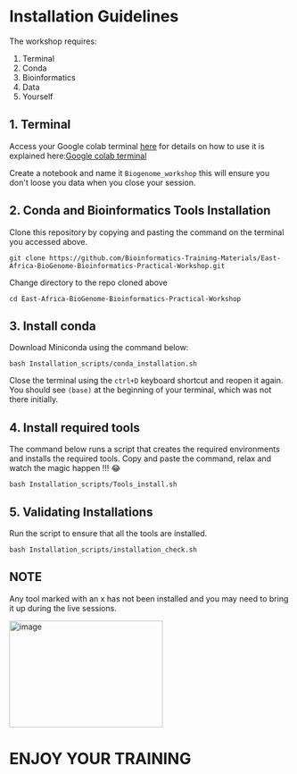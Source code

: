 # Installation Guidelines

The workshop requires:
1. Terminal
2. Conda
3. Bioinformatics
5. Data
6. Yourself

## 1. Terminal

Access your Google colab terminal [here](https://colab.research.google.com/) for details on how to use it is explained here:[Google colab terminal](https://youtu.be/pvUU3eVPU5U)

Create a notebook and name it `Biogenome_workshop` this will ensure you don't loose you data when you close your session.

## 2. Conda and Bioinformatics Tools Installation

Clone this repository by copying and pasting the command on the terminal you accessed above.

```
git clone https://github.com/Bioinformatics-Training-Materials/East-Africa-BioGenome-Bioinformatics-Practical-Workshop.git
```
Change directory to the repo cloned above

```
cd East-Africa-BioGenome-Bioinformatics-Practical-Workshop
```
## 3. Install conda

Download Miniconda using the command below:

```
bash Installation_scripts/conda_installation.sh
```

Close the terminal using the `ctrl+D` keyboard shortcut and reopen it again. You should see `(base)` at the beginning of your terminal, which was not there initially.

## 4. Install required tools

The command below runs a script that creates the required environments and installs the required tools. Copy and paste the command, relax and watch the magic happen !!! 😂

```
bash Installation_scripts/Tools_install.sh
```
## 5. Validating Installations

Run the script to ensure that all the tools are installed.
```
bash Installation_scripts/installation_check.sh
```
## NOTE

Any tool marked with an x has not been installed and you may need to bring it up during the live sessions.

<img width="275" height="191" alt="image" src="https://github.com/user-attachments/assets/6a9a6f5f-34d7-4f54-b567-384181112eac" />

# ENJOY YOUR TRAINING





